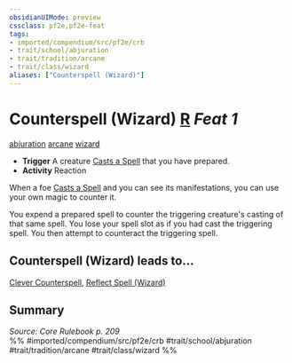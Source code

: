 ```yaml
---
obsidianUIMode: preview
cssclass: pf2e,pf2e-feat
tags:
- imported/compendium/src/pf2e/crb
- trait/school/abjuration
- trait/tradition/arcane
- trait/class/wizard
aliases: ["Counterspell (Wizard)"]
---
```

# Counterspell (Wizard)  [R](chapter-9-playing-the-game.md#Actions "Reaction") *Feat 1*  
[abjuration](abjuration.md)  [arcane](arcane.md)  [wizard](rules/traits/wizard.md)  

- **Trigger** A creature [Casts a Spell](cast-a-spell.md) that you have prepared.
- **Activity** Reaction

When a foe [Casts a Spell](cast-a-spell.md) and you can see its manifestations, you can use your own magic to counter it.

You expend a prepared spell to counter the triggering creature's casting of that same spell. You lose your spell slot as if you had cast the triggering spell. You then attempt to counteract the triggering spell.

## Counterspell (Wizard) leads to...

[Clever Counterspell](clever-counterspell.md), [Reflect Spell (Wizard)](reflect-spell-wizard.md)

## Summary

*Source: Core Rulebook p. 209*  
%% #imported/compendium/src/pf2e/crb #trait/school/abjuration #trait/tradition/arcane #trait/class/wizard %%